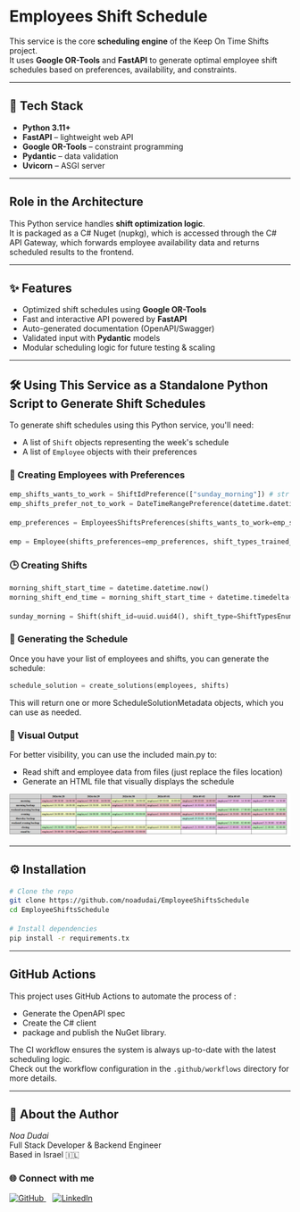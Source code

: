 # Employees Shift Schedule

This service is the core **scheduling engine** of the Keep On Time Shifts project.  
It uses **Google OR-Tools** and **FastAPI** to generate optimal employee shift schedules based on preferences, availability, and constraints.


---

## 🚀 Tech Stack

- **Python 3.11+**
- **FastAPI** – lightweight web API
- **Google OR-Tools** – constraint programming
- **Pydantic** – data validation
- **Uvicorn** – ASGI server

---

## Role in the Architecture

This Python service handles **shift optimization logic**.  
It is packaged as a C# Nuget (nupkg), which is accessed through the C# API Gateway,  which forwards employee availability data and returns scheduled results to the frontend.

---

## ✨ Features

-  Optimized shift schedules using **Google OR-Tools**
-  Fast and interactive API powered by **FastAPI**
-  Auto-generated documentation (OpenAPI/Swagger)
-  Validated input with **Pydantic** models
-  Modular scheduling logic for future testing & scaling

---

## 🛠 Using This Service as a Standalone Python Script to Generate Shift Schedules

To generate shift schedules using this Python service, you'll need:

- A list of `Shift` objects representing the week's schedule
- A list of `Employee` objects with their preferences

### 👤 Creating Employees with Preferences
```python
emp_shifts_wants_to_work = ShiftIdPreference(["sunday_morning"]) # str shift ID for simple example,
emp_shifts_prefer_not_to_work = DateTimeRangePreference(datetime.datetime.now(), datetime.datetime.now() + datetime.timedelta(hours=random.Random()))

emp_preferences = EmployeesShiftsPreferences(shifts_wants_to_work=emp_shifts_wants_to_work, shifts_prefer_not_to_work=emp_shifts_prefer_not_to_work)

emp = Employee(shifts_preferences=emp_preferences, shift_types_trained_to_do=[ShiftTypesEnum.EVENING, ShiftTypesEnum.MORNING])
```
### 🕒 Creating Shifts
```python
morning_shift_start_time = datetime.datetime.now()
morning_shift_end_time = morning_shift_start_time + datetime.timedelta(hours=random.Random())

sunday_morning = Shift(shift_id=uuid.uuid4(), shift_type=ShiftTypesEnum.MORNING, start_time=morning_shift_start_time, end_time=morning_shift_end_time)
```
### 🧩 Generating the Schedule
Once you have your list of employees and shifts, you can generate the schedule:
```python
schedule_solution = create_solutions(employees, shifts)
```
This will return one or more ScheduleSolutionMetadata objects, which you can use as needed.

### 🎨 Visual Output
For better visibility, you can use the included main.py to:

- Read shift and employee data from files (just replace the files location)
- Generate an HTML file that visually displays the schedule

![Visual Schedule](screenshots/visual_schedule.png)

---

## ⚙️ Installation

```bash
# Clone the repo
git clone https://github.com/noadudai/EmployeeShiftsSchedule
cd EmployeeShiftsSchedule

# Install dependencies
pip install -r requirements.tx
```

---

## GitHub Actions
This project uses GitHub Actions to automate the process of :
- Generate the OpenAPI spec 
- Create the C# client 
- package and publish the NuGet library.

The CI workflow ensures the system is always up-to-date with the latest scheduling logic.  
Check out the workflow configuration in the ``` .github/workflows ``` directory for more details.

---

## 👤 About the Author

*Noa Dudai*  
Full Stack Developer & Backend Engineer  
Based in Israel 🇮🇱

### 🌐 Connect with me

<a href="https://github.com/noadudai" target="_blank">
  <img src="https://cdn.jsdelivr.net/gh/devicons/devicon/icons/github/github-original.svg" alt="GitHub" width="30" height="30">
</a>
&nbsp;&nbsp;
<a href="https://www.linkedin.com/in/noadudai" target="_blank">
  <img src="https://cdn.jsdelivr.net/gh/devicons/devicon/icons/linkedin/linkedin-original.svg" alt="LinkedIn" width="30" height="30">
</a>
